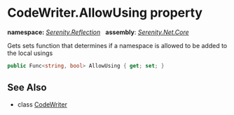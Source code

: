 # CodeWriter.AllowUsing property
**namespace:** *[Serenity.Reflection](../../README.md#serenity.reflection-namespace)*   **assembly**: *[Serenity.Net.Core](../../README.md)*

Gets sets function that determines if a namespace is allowed to be added to the local usings

```csharp
public Func<string, bool> AllowUsing { get; set; }
```

## See Also

* class [CodeWriter](../CodeWriter.md)